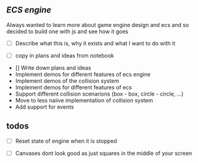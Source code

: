 ## *ECS engine*
Always wanted to learn more about game engine design and ecs and so decided to build one with js and see how it goes

- [ ] Describe what this is, why it exists and what I want to do with it
- [ ] copy in plans and ideas from notebook


- [] Write down plans and ideas 
- Implement demos for different features of ecs engine
- Implement demos of the collision system
- Implement demos for different features of ecs
- Support different collision scenarions (box - box, circle - circle, ...)
- Move to less naiive implementation of collision system
- Add support for events


## todos
- [ ] Reset state of engine when it is stopped
- [ ] Canvases dont look good as just squares in the middle of your screen

